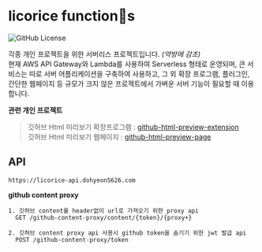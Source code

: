 # licorice functions
![GitHub License](https://img.shields.io/github/license/dohyeon5626/licorice-api-collection?style=flat&color=green)

각종 개인 프로젝트을 위한 서버리스 프로젝트입니다. *(약방에 감초)*  
현재 AWS API Gateway와 Lambda를 사용하여 Serverless 형태로 운영되며, 큰 서비스는 따로 서버 어플리케이션을 구축하여 사용하고, 그 외 확장 프로그램, 플러그인, 간단한 웹페이지 등 규모가 크지 않은 프로젝트에서 가벼운 서버 기능이 필요할 때 이용합니다.


**관련 개인 프로젝트**
> 깃허브 Html 미리보기 확장프로그램 : [github-html-preview-extension](https://github.com/dohyeon5626/github-html-preview-extension)  
깃허브 Html 미리보기 웹페이지 : [github-html-preview-page](https://github.com/dohyeon5626/github-html-preview-page)

## API
```
https://licorice-api.dohyeon5626.com
```
**github content proxy**
```
1. 깃허브 content를 header없이 url로 가져오기 위한 proxy api
  GET /github-content-proxy/content/{token}/{proxy+}

2. 깃허브 content proxy api 사용시 github token을 숨기기 위한 jwt 발급 api
  POST /github-content-proxy/token
```

